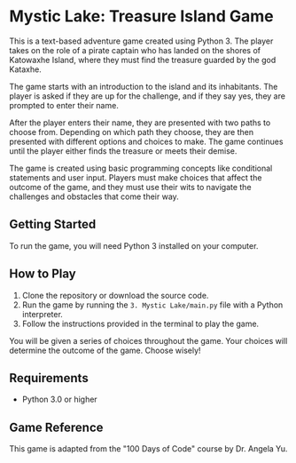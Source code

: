 # Mystic Lake: Treasure Island Game

This is a text-based adventure game created using Python 3. The player takes on the role of a pirate captain who has landed on the shores of Katowaxhe Island, where they must find the treasure guarded by the god Kataxhe.

The game starts with an introduction to the island and its inhabitants. The player is asked if they are up for the challenge, and if they say yes, they are prompted to enter their name.

After the player enters their name, they are presented with two paths to choose from. Depending on which path they choose, they are then presented with different options and choices to make. The game continues until the player either finds the treasure or meets their demise.

The game is created using basic programming concepts like conditional statements and user input. Players must make choices that affect the outcome of the game, and they must use their wits to navigate the challenges and obstacles that come their way.

## Getting Started

To run the game, you will need Python 3 installed on your computer.

## How to Play

1. Clone the repository or download the source code.
2. Run the game by running the `3. Mystic Lake/main.py` file with a Python interpreter.
3. Follow the instructions provided in the terminal to play the game.

You will be given a series of choices throughout the game. Your choices will determine the outcome of the game. Choose wisely!

## Requirements

- Python 3.0 or higher

## Game Reference

This game is adapted from the "100 Days of Code" course by Dr. Angela Yu.
